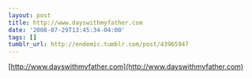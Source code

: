 ```yaml
---
layout: post
title: http://www.dayswithmyfather.com
date: '2008-07-29T13:45:34-04:00'
tags: []
tumblr_url: http://endemic.tumblr.com/post/43965947
---
```

[http://www.dayswithmyfather.com](http://www.dayswithmyfather.com)  
